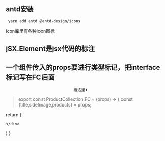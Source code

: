 ## antd安装

` yarn add antd @antd-design/icons`

icon库里有各种icon图标



## jSX.Element是jsx代码的标注

## 一个组件传入的props要进行类型标记，把interface标记写在FC后面
                                  看这里⬇
> export const ProductCollection:FC<Iproduct> =  (props) => {
  const {title,sideImage,products} = props;

  return (
    <div>
      
    </div>
  )
}



